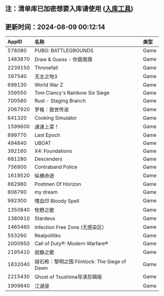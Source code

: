 ## 注：清单库已加密想要入库请使用 ([入库工具](https://github.com/BlankTMing/ManifestAutoUpdate/releases))

## 更新时间：2024-08-09 00:12:14
| AppID | 名称 | 类型  |
| :-------------------- | :----------------------------- | :----------- |
| 578080 | PUBG: BATTLEGROUNDS| Game |
| 1483870 | Draw & Guess - 你画我猜| Game |
| 2239150 | Thronefall| Game |
| 397540 | 无主之地3| Game |
| 699130 | World War Z| Game |
| 359550 | Tom Clancy's Rainbow Six Siege| Game |
| 700580 | Rust - Staging Branch| Game |
| 2067920 | 罗格：救世传说| Game |
| 641320 | Cooking Simulator| Game |
| 1599600 | 速速上菜！| Game |
| 899770 | Last Epoch| Game |
| 494840 | UBOAT| Game |
| 392160 | X4: Foundations| Game |
| 681280 | Descenders| Game |
| 756800 | Contraband Police| Game |
| 1619520 | 纵横命途| Game |
| 662980 | Postmen Of Horizon| Game |
| 806790 | my dream| Game |
| 992300 | 嗜血印 Bloody Spell| Game |
| 1350840 | 牧野之歌| Game |
| 1380910 | Stardeus| Game |
| 1465460 | Infection Free Zone (无感染区)| Game |
| 553260 | Realpolitiks| Game |
| 2000950 | Call of Duty®: Modern Warfare®| Game |
| 2195410 | 寂静之歌| Game |
| 1832040 | 燧石枪：黎明之围 Flintlock: The Siege of Dawn| Game |
| 2215430 | Ghost of Tsushima导演剪辑版| Game |
| 1909840 | 江湖录| Game |
